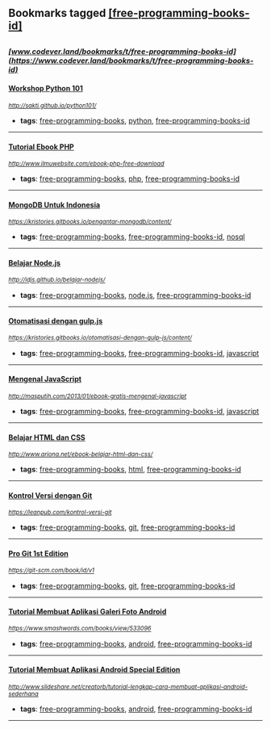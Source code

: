 ## Bookmarks tagged [[free-programming-books-id]](https://www.codever.land/search?q=[free-programming-books-id])

_<sup><sup>[www.codever.land/bookmarks/t/free-programming-books-id](https://www.codever.land/bookmarks/t/free-programming-books-id)</sup></sup>_
---
#### [Workshop Python 101](http://sakti.github.io/python101/)
_<sup>http://sakti.github.io/python101/</sup>_

* **tags**: [free-programming-books](../tagged/free-programming-books.md), [python](../tagged/python.md), [free-programming-books-id](../tagged/free-programming-books-id.md)
---
#### [Tutorial Ebook PHP](http://www.ilmuwebsite.com/ebook-php-free-download)
_<sup>http://www.ilmuwebsite.com/ebook-php-free-download</sup>_

* **tags**: [free-programming-books](../tagged/free-programming-books.md), [php](../tagged/php.md), [free-programming-books-id](../tagged/free-programming-books-id.md)
---
#### [MongoDB Untuk Indonesia](https://kristories.gitbooks.io/pengantar-mongodb/content/)
_<sup>https://kristories.gitbooks.io/pengantar-mongodb/content/</sup>_

* **tags**: [free-programming-books](../tagged/free-programming-books.md), [free-programming-books-id](../tagged/free-programming-books-id.md), [nosql](../tagged/nosql.md)
---
#### [Belajar Node.js](http://idjs.github.io/belajar-nodejs/)
_<sup>http://idjs.github.io/belajar-nodejs/</sup>_

* **tags**: [free-programming-books](../tagged/free-programming-books.md), [node.js](../tagged/node.js.md), [free-programming-books-id](../tagged/free-programming-books-id.md)
---
#### [Otomatisasi dengan gulp.js](https://kristories.gitbooks.io/otomatisasi-dengan-gulp-js/content/)
_<sup>https://kristories.gitbooks.io/otomatisasi-dengan-gulp-js/content/</sup>_

* **tags**: [free-programming-books](../tagged/free-programming-books.md), [free-programming-books-id](../tagged/free-programming-books-id.md), [javascript](../tagged/javascript.md)
---
#### [Mengenal JavaScript](http://masputih.com/2013/01/ebook-gratis-mengenal-javascript)
_<sup>http://masputih.com/2013/01/ebook-gratis-mengenal-javascript</sup>_

* **tags**: [free-programming-books](../tagged/free-programming-books.md), [free-programming-books-id](../tagged/free-programming-books-id.md), [javascript](../tagged/javascript.md)
---
#### [Belajar HTML dan CSS](http://www.ariona.net/ebook-belajar-html-dan-css/)
_<sup>http://www.ariona.net/ebook-belajar-html-dan-css/</sup>_

* **tags**: [free-programming-books](../tagged/free-programming-books.md), [html](../tagged/html.md), [free-programming-books-id](../tagged/free-programming-books-id.md)
---
#### [Kontrol Versi dengan Git](https://leanpub.com/kontrol-versi-git)
_<sup>https://leanpub.com/kontrol-versi-git</sup>_

* **tags**: [free-programming-books](../tagged/free-programming-books.md), [git](../tagged/git.md), [free-programming-books-id](../tagged/free-programming-books-id.md)
---
#### [Pro Git 1st Edition](https://git-scm.com/book/id/v1)
_<sup>https://git-scm.com/book/id/v1</sup>_

* **tags**: [free-programming-books](../tagged/free-programming-books.md), [git](../tagged/git.md), [free-programming-books-id](../tagged/free-programming-books-id.md)
---
#### [Tutorial Membuat Aplikasi Galeri Foto Android](https://www.smashwords.com/books/view/533096)
_<sup>https://www.smashwords.com/books/view/533096</sup>_

* **tags**: [free-programming-books](../tagged/free-programming-books.md), [android](../tagged/android.md), [free-programming-books-id](../tagged/free-programming-books-id.md)
---
#### [Tutorial Membuat Aplikasi Android **Special Edition**](http://www.slideshare.net/creatorb/tutorial-lengkap-cara-membuat-aplikasi-android-sederhana)
_<sup>http://www.slideshare.net/creatorb/tutorial-lengkap-cara-membuat-aplikasi-android-sederhana</sup>_

* **tags**: [free-programming-books](../tagged/free-programming-books.md), [android](../tagged/android.md), [free-programming-books-id](../tagged/free-programming-books-id.md)
---

